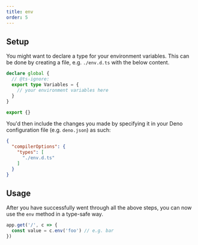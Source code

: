 ```yaml
---
title: env
order: 5
---
```


## Setup

You might want to declare a type for your environment variables. This can be done by creating a file, e.g. `./env.d.ts` with the below content.

```ts
declare global {
  // @ts-ignore:
  export type Variables = {
    // your environment variables here
  }
}

export {}
```

You'd then include the changes you made by specifying it in your Deno configuration file (e.g. `deno.json`) as such:

```json
{
  "compilerOptions": {
    "types": [
      "./env.d.ts"
    ]
  }
}
```

## Usage

After you have successfully went through all the above steps, you can now use the `env` method in a type-safe way.

```ts
app.get('/', c => {
  const value = c.env('foo') // e.g. bar
})
```
